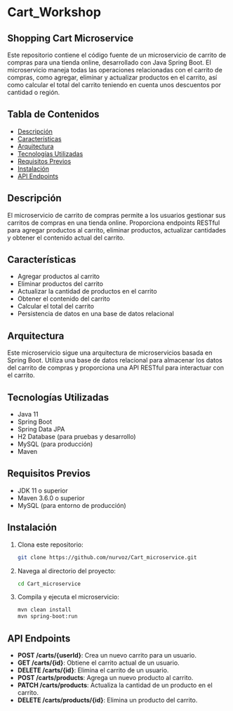 # Cart_Workshop

## Shopping Cart Microservice

Este repositorio contiene el código fuente de un microservicio de carrito de compras para una tienda online, desarrollado con Java Spring Boot. El microservicio maneja todas las operaciones relacionadas con el carrito de compras, como agregar, eliminar y actualizar productos en el carrito, así como calcular el total del carrito teniendo en cuenta unos descuentos por cantidad o región.

## Tabla de Contenidos

- [Descripción](#descripción)
- [Características](#características)
- [Arquitectura](#arquitectura)
- [Tecnologías Utilizadas](#tecnologías-utilizadas)
- [Requisitos Previos](#requisitos-previos)
- [Instalación](#instalación)
- [API Endpoints](#api-endpoints)

## Descripción

El microservicio de carrito de compras permite a los usuarios gestionar sus carritos de compras en una tienda online. Proporciona endpoints RESTful para agregar productos al carrito, eliminar productos, actualizar cantidades y obtener el contenido actual del carrito.

## Características

- Agregar productos al carrito
- Eliminar productos del carrito
- Actualizar la cantidad de productos en el carrito
- Obtener el contenido del carrito
- Calcular el total del carrito
- Persistencia de datos en una base de datos relacional

## Arquitectura

Este microservicio sigue una arquitectura de microservicios basada en Spring Boot. Utiliza una base de datos relacional para almacenar los datos del carrito de compras y proporciona una API RESTful para interactuar con el carrito.

## Tecnologías Utilizadas

- Java 11
- Spring Boot
- Spring Data JPA
- H2 Database (para pruebas y desarrollo)
- MySQL (para producción)
- Maven

## Requisitos Previos

- JDK 11 o superior
- Maven 3.6.0 o superior
- MySQL (para entorno de producción)

## Instalación

1. Clona este repositorio:
    ```bash
    git clone https://github.com/nurvoz/Cart_microservice.git
    ```
2. Navega al directorio del proyecto:
    ```bash
    cd Cart_microservice
    ```
3. Compila y ejecuta el microservicio:
    ```bash
    mvn clean install
    mvn spring-boot:run
    ```

## API Endpoints

- **POST /carts/{userId}**: Crea un nuevo carrito para un usuario.
- **GET /carts/{id}**: Obtiene el carrito actual de un usuario.
- **DELETE /carts/{id}**: Elimina el carrito de un usuario.
- **POST /carts/products**: Agrega un nuevo producto al carrito.
- **PATCH /carts/products**: Actualiza la cantidad de un producto en el carrito.
- **DELETE /carts/products/{id}**: Elimina un producto del carrito.

